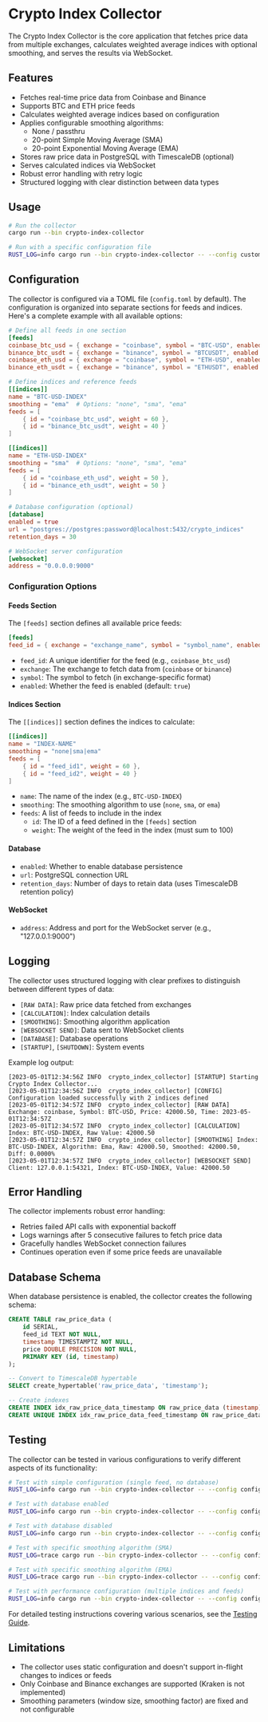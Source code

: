 # Crypto Index Collector

The Crypto Index Collector is the core application that fetches price data from multiple exchanges, calculates weighted average indices with optional smoothing, and serves the results via WebSocket.

## Features

- Fetches real-time price data from Coinbase and Binance
- Supports BTC and ETH price feeds
- Calculates weighted average indices based on configuration
- Applies configurable smoothing algorithms:
  - None / passthru
  - 20-point Simple Moving Average (SMA)
  - 20-point Exponential Moving Average (EMA)
- Stores raw price data in PostgreSQL with TimescaleDB (optional)
- Serves calculated indices via WebSocket
- Robust error handling with retry logic
- Structured logging with clear distinction between data types

## Usage

```bash
# Run the collector
cargo run --bin crypto-index-collector

# Run with a specific configuration file
RUST_LOG=info cargo run --bin crypto-index-collector -- --config custom-config.toml
```

## Configuration

The collector is configured via a TOML file (`config.toml` by default). The configuration is organized into separate sections for feeds and indices. Here's a complete example with all available options:

```toml
# Define all feeds in one section
[feeds]
coinbase_btc_usd = { exchange = "coinbase", symbol = "BTC-USD", enabled = true }
binance_btc_usdt = { exchange = "binance", symbol = "BTCUSDT", enabled = true }
coinbase_eth_usd = { exchange = "coinbase", symbol = "ETH-USD", enabled = true }
binance_eth_usdt = { exchange = "binance", symbol = "ETHUSDT", enabled = true }

# Define indices and reference feeds
[[indices]]
name = "BTC-USD-INDEX"
smoothing = "ema"  # Options: "none", "sma", "ema"
feeds = [
    { id = "coinbase_btc_usd", weight = 60 },
    { id = "binance_btc_usdt", weight = 40 }
]

[[indices]]
name = "ETH-USD-INDEX"
smoothing = "sma"  # Options: "none", "sma", "ema"
feeds = [
    { id = "coinbase_eth_usd", weight = 50 },
    { id = "binance_eth_usdt", weight = 50 }
]

# Database configuration (optional)
[database]
enabled = true
url = "postgres://postgres:password@localhost:5432/crypto_indices"
retention_days = 30

# WebSocket server configuration
[websocket]
address = "0.0.0.0:9000"
```

### Configuration Options

#### Feeds Section

The `[feeds]` section defines all available price feeds:

```toml
[feeds]
feed_id = { exchange = "exchange_name", symbol = "symbol_name", enabled = true|false }
```

- `feed_id`: A unique identifier for the feed (e.g., `coinbase_btc_usd`)
- `exchange`: The exchange to fetch data from (`coinbase` or `binance`)
- `symbol`: The symbol to fetch (in exchange-specific format)
- `enabled`: Whether the feed is enabled (default: `true`)

#### Indices Section

The `[[indices]]` section defines the indices to calculate:

```toml
[[indices]]
name = "INDEX-NAME"
smoothing = "none|sma|ema"
feeds = [
    { id = "feed_id1", weight = 60 },
    { id = "feed_id2", weight = 40 }
]
```

- `name`: The name of the index (e.g., `BTC-USD-INDEX`)
- `smoothing`: The smoothing algorithm to use (`none`, `sma`, or `ema`)
- `feeds`: A list of feeds to include in the index
  - `id`: The ID of a feed defined in the `[feeds]` section
  - `weight`: The weight of the feed in the index (must sum to 100)

#### Database

- `enabled`: Whether to enable database persistence
- `url`: PostgreSQL connection URL
- `retention_days`: Number of days to retain data (uses TimescaleDB retention policy)

#### WebSocket

- `address`: Address and port for the WebSocket server (e.g., "127.0.0.1:9000")

## Logging

The collector uses structured logging with clear prefixes to distinguish between different types of data:

- `[RAW DATA]`: Raw price data fetched from exchanges
- `[CALCULATION]`: Index calculation details
- `[SMOOTHING]`: Smoothing algorithm application
- `[WEBSOCKET SEND]`: Data sent to WebSocket clients
- `[DATABASE]`: Database operations
- `[STARTUP]`, `[SHUTDOWN]`: System events

Example log output:

```
[2023-05-01T12:34:56Z INFO  crypto_index_collector] [STARTUP] Starting Crypto Index Collector...
[2023-05-01T12:34:56Z INFO  crypto_index_collector] [CONFIG] Configuration loaded successfully with 2 indices defined
[2023-05-01T12:34:57Z INFO  crypto_index_collector] [RAW DATA] Exchange: coinbase, Symbol: BTC-USD, Price: 42000.50, Time: 2023-05-01T12:34:57Z
[2023-05-01T12:34:57Z INFO  crypto_index_collector] [CALCULATION] Index: BTC-USD-INDEX, Raw Value: 42000.50
[2023-05-01T12:34:57Z INFO  crypto_index_collector] [SMOOTHING] Index: BTC-USD-INDEX, Algorithm: Ema, Raw: 42000.50, Smoothed: 42000.50, Diff: 0.0000%
[2023-05-01T12:34:57Z INFO  crypto_index_collector] [WEBSOCKET SEND] Client: 127.0.0.1:54321, Index: BTC-USD-INDEX, Value: 42000.50
```

## Error Handling

The collector implements robust error handling:

- Retries failed API calls with exponential backoff
- Logs warnings after 5 consecutive failures to fetch price data
- Gracefully handles WebSocket connection failures
- Continues operation even if some price feeds are unavailable

## Database Schema

When database persistence is enabled, the collector creates the following schema:

```sql
CREATE TABLE raw_price_data (
    id SERIAL,
    feed_id TEXT NOT NULL,
    timestamp TIMESTAMPTZ NOT NULL,
    price DOUBLE PRECISION NOT NULL,
    PRIMARY KEY (id, timestamp)
);

-- Convert to TimescaleDB hypertable
SELECT create_hypertable('raw_price_data', 'timestamp');

-- Create indexes
CREATE INDEX idx_raw_price_data_timestamp ON raw_price_data (timestamp);
CREATE UNIQUE INDEX idx_raw_price_data_feed_timestamp ON raw_price_data (feed_id, timestamp);
```

## Testing

The collector can be tested in various configurations to verify different aspects of its functionality:

```bash
# Test with simple configuration (single feed, no database)
RUST_LOG=info cargo run --bin crypto-index-collector -- --config config.simple.toml

# Test with database enabled
RUST_LOG=info cargo run --bin crypto-index-collector -- --config config.toml

# Test with database disabled
RUST_LOG=info cargo run --bin crypto-index-collector -- --config config.no-db.toml

# Test with specific smoothing algorithm (SMA)
RUST_LOG=trace cargo run --bin crypto-index-collector -- --config config.test-sma.toml

# Test with specific smoothing algorithm (EMA)
RUST_LOG=trace cargo run --bin crypto-index-collector -- --config config.test-ema.toml

# Test with performance configuration (multiple indices and feeds)
RUST_LOG=info cargo run --bin crypto-index-collector -- --config config.performance.toml
```

For detailed testing instructions covering various scenarios, see the [Testing Guide](TESTING.md).

## Limitations

- The collector uses static configuration and doesn't support in-flight changes to indices or feeds
- Only Coinbase and Binance exchanges are supported (Kraken is not implemented)
- Smoothing parameters (window size, smoothing factor) are fixed and not configurable
